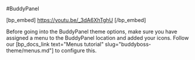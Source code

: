 #BuddyPanel

[bp_embed] https://youtu.be/_3dA6XhTghU [/bp_embed]

Before going into the BuddyPanel theme options, make sure you have assigned a menu to the BuddyPanel location and added your icons. Follow our [bp_docs_link text="Menus tutorial" slug="buddyboss-theme/menus.md"] to configure this.